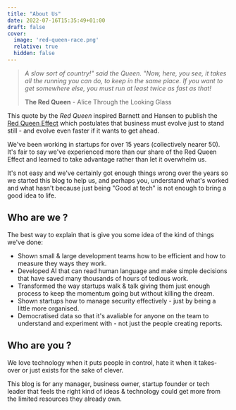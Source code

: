 ```yaml
---
title: "About Us"
date: 2022-07-16T15:35:49+01:00
draft: false
cover:
  image: 'red-queen-race.png'
  relative: true
  hidden: false
---
```

> _A slow sort of country!" said the Queen. "Now, here, you see, it takes all the running you can do, to keep in the same place. If you want to get somewhere else, you must run at least twice as fast as that!_
>
> **The Red Queen** - Alice Through the Looking Glass

This quote by the _Red Queen_ inspired Barnett and Hansen to publish the [Red Queen Effect](https://www.sciencedirect.com/topics/computer-science/red-queen-effect) which postulates that business must evolve just to stand still - and evolve even faster if it wants to get ahead. 

We've been working in startups for over 15 years (collectively nearer 50). It's fair to say we've experienced more than our share of the Red Queen Effect and learned to take advantage rather than let it overwhelm us.  

It's not easy and we've certainly got enough things wrong over the years so we started this blog to help us, and perhaps you, understand what's worked and what hasn't because just being "Good at tech" is not enough to bring a good idea to life. 

## Who are we ?
The best way to explain that is give you some idea of the kind of things we've done:

* Shown small & large development teams how to be efficient and how to measure they ways they work.
* Developed AI that can read human language and make simple decisions that have saved many thousands of hours of tedious work.
* Transformed the way startups walk & talk giving them just enough process to keep the momentum going but without killing the dream.
* Shown startups how to manage security effectively - just by being a little more organised.
* Democratised data so that it's avaliable for anyone on the team to understand and experiment with - not just the people creating reports.

## Who are you ? 

We love technology when it puts people in control, hate it when it takes-over or just exists for the sake of clever. 

This blog is for any manager, business owner, startup founder or tech leader that feels the right kind of ideas & technology could get more from the limited resources they already own.
